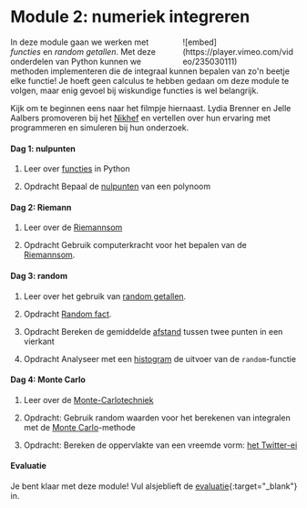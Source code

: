 # Module 2: numeriek integreren

<div style="width: 40%; float:right; margin-left: 2em;">
![embed](https://player.vimeo.com/video/235030111)
</div>

In deze module gaan we werken met *functies* en *random getallen*. Met deze onderdelen van Python kunnen we methoden implementeren die de integraal kunnen bepalen van zo'n beetje elke functie! Je hoeft geen calculus te hebben gedaan om deze module te volgen, maar enig gevoel bij wiskundige functies is wel belangrijk.

Kijk om te beginnen eens naar het filmpje hiernaast. Lydia Brenner en Jelle Aalbers promoveren bij het [Nikhef](http://www.nikhef.nl/) en vertellen over hun ervaring met programmeren en simuleren bij hun onderzoek.

#### Dag 1: nulpunten

1. Leer over [functies](/python/functies) in Python

3. <span class="badge badge-primary">Opdracht</span> Bepaal de [nulpunten](/integreren/nulpunten) van een polynoom

#### Dag 2: Riemann

1. Leer over de [Riemannsom](/technieken/riemannsom)

1. <span class="badge badge-primary">Opdracht</span> Gebruik computerkracht voor het bepalen van de [Riemannsom](/integreren/riemann).

#### Dag 3: random

1. Leer over het gebruik van  [random getallen](/technieken/random).

2. <span class="badge badge-primary">Opdracht</span> [Random fact](/integreren/randomwiskunde).

3. <span class="badge badge-primary">Opdracht</span> Bereken de gemiddelde [afstand](/integreren/afstand) tussen twee punten in een vierkant

3. <span class="badge badge-primary">Opdracht</span> Analyseer met een [histogram](/integreren/histogram) de uitvoer van de `random`-functie

#### Dag 4: Monte Carlo

1. Leer over de [Monte-Carlotechniek](/technieken/monte-carlo)

2. <span class="badge badge-primary">Opdracht:</span> Gebruik random waarden voor het berekenen van integralen met de  [Monte Carlo](/integreren/monte-carlo)-methode

3. <span class="badge badge-primary">Opdracht:</span> Bereken de oppervlakte van een vreemde vorm: [het Twitter-ei](/integreren/ei)

#### Evaluatie

Je bent klaar met deze module! Vul alsjeblieft de [evaluatie](https://goo.gl/forms/X0HNmhNQbhAk81442){:target="_blank"} in.


